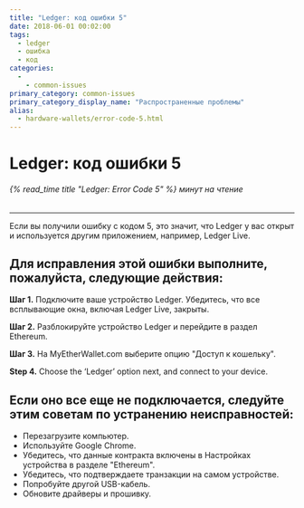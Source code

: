 ```yaml
---
title: "Ledger: код ошибки 5"
date: 2018-06-01 00:02:00
tags:
  - ledger
  - ошибка
  - код
categories:
  - 
    - common-issues
primary_category: common-issues
primary_category_display_name: "Распространенные проблемы"
alias:
  - hardware-wallets/error-code-5.html
---
```


# __Ledger: код ошибки 5__
###### {% read_time title "Ledger: Error Code 5" %} минут на чтение
***

Если вы получили ошибку с кодом 5, это значит, что Ledger у вас открыт и используется другим приложением, например, Ledger Live.

## __Для исправления этой ошибки выполните, пожалуйста, следующие действия:__

**Шаг 1.** Подключите ваше устройство Ledger. Убедитесь, что все всплывающие окна, включая Ledger Live, закрыты.

**Шаг 2.** Разблокируйте устройство Ledger и перейдите в раздел Ethereum.

**Шаг 3.** На MyEtherWallet.com выберите опцию "Доступ к кошельку".

**Step 4.** Choose the ‘Ledger’ option next, and connect to your device.

## __Если оно все еще не подключается, следуйте этим советам по устранению неисправностей:__

* Перезагрузите компьютер.
* Используйте Google Chrome.
* Убедитесь, что данные контракта включены в Настройках устройства в разделе "Ethereum".
* Убедитесь, что подтверждаете транзакции на самом устройстве.
* Попробуйте другой USB-кабель.
* Обновите драйверы и прошивку.
